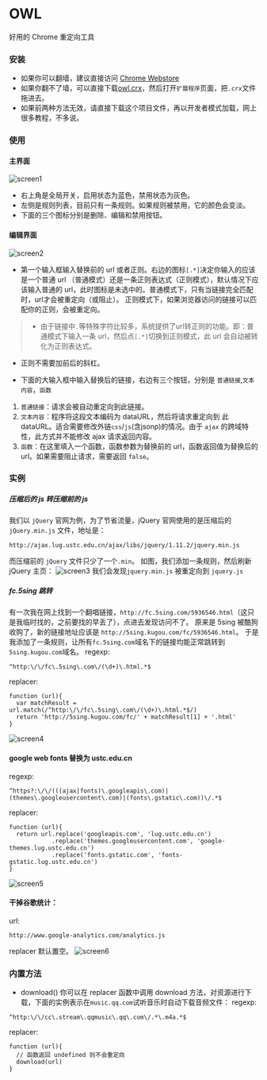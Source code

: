 OWL
===
好用的 Chrome 重定向工具

### 安装
 - 如果你可以翻墙，建议直接访问 [Chrome Webstore]()
 - 如果你翻不了墙，可以直接下载[owl.crx]()，然后打开`扩展程序`页面，把`.crx`文件拖进去。
 - 如果前两种方法无效，请直接下载这个项目文件，再以开发者模式加载，网上很多教程，不多说。

### 使用
#### 主界面
![screen1](http://meowtec.github.io/assets/owl/screen1.png)
 - 右上角是全局开关，启用状态为蓝色，禁用状态为灰色。
 - 左侧是规则列表，目前只有一条规则。如果规则被禁用，它的颜色会变淡。
 - 下面的三个图标分别是删除、编辑和禁用按钮。

#### 编辑界面
![screen2](http://meowtec.github.io/assets/owl/screen2.png)
 - 第一个输入框输入替换前的 url 或者正则。右边的图标`[.*]`决定你输入的应该是一个普通 url （普通模式）还是一条正则表达式（正则模式），默认情况下应该输入普通的 url，此时图标是未选中的。普通模式下，只有当链接完全匹配时，url才会被重定向（或阻止）。
 正则模式下，如果浏览器访问的链接可以匹配你的正则，会被重定向。

> - 由于链接中`.`等特殊字符比较多，系统提供了url转正则的功能。即：普通模式下输入一条 url，然后点`[.*]`切换到正则模式，此 url 会自动被转化为正则表达式。
  - 正则不需要加前后的斜杠。

 - 下面的大输入框中输入替换后的链接，右边有三个按钮，分别是 `普通链接`,`文本内容`，`函数`
  1. `普通链接`：请求会被自动重定向到此链接。
  2. `文本内容`：程序将这段文本编码为 dataURL，然后将请求重定向到 此 dataURL。适合需要修改外链`css`/`js`(含jsonp)的情况。由于 `ajax` 的跨域特性，此方式并不能修改 ajax 请求返回内容。
  3. `函数`：在这里填入一个函数，函数参数为替换前的 url，函数返回值为替换后的 url。如果需要阻止请求，需要返回 `false`。

### 实例
##### 压缩后的 js 转压缩前的 js
我们以 `jQuery` 官网为例，为了节省流量，jQuery 官网使用的是压缩后的 `jQuery.min.js` 文件，地址是：
```
http://ajax.lug.ustc.edu.cn/ajax/libs/jquery/1.11.2/jquery.min.js
```
而压缩前的 `jQuery` 文件只少了一个`.min`。
如图，我们添加一条规则，然后刷新 jQuery 主页：
![screen3](http://meowtec.github.io/assets/owl/screen3.png)
我们会发现`jquery.min.js` 被重定向到 `jquery.js`


##### fc.5sing 跳转
有一次我在网上找到一个翻唱链接，`http://fc.5sing.com/5936546.html`（这只是我临时找的，之前要找的早丢了），点进去发现访问不了。
原来是 5sing 被酷狗收购了，新的链接地址应该是 `http://5sing.kugou.com/fc/5936546.html`。
于是我添加了一条规则，让所有`fc.5sing.com`域名下的链接均能正常跳转到`5sing.kugou.com`域名。
regexp:
```
^http:\/\/fc\.5sing\.com\/(\d+)\.html.*$
```
replacer:
```
function (url){
  var matchResult = url.match(/^http:\/\/fc\.5sing\.com\/(\d+)\.html.*$/)
  return 'http://5sing.kugou.com/fc/' + matchResult[1] + '.html'
}
```
![screen4](http://meowtec.github.io/assets/owl/screen4.png)


#### google web fonts 替换为 ustc.edu.cn
regexp:
```
^https?:\/\/(((ajax|fonts)\.googleapis\.com)|(themes\.googleusercontent\.com)|(fonts\.gstatic\.com))\/.*$
```
replacer:
```
function (url){
  return url.replace('googleapis.com', 'lug.ustc.edu.cn')
            .replace('themes.googleusercontent.com', 'google-themes.lug.ustc.edu.cn')
            .replace('fonts.gstatic.com', 'fonts-gstatic.lug.ustc.edu.cn')
}
```
![screen5](http://meowtec.github.io/assets/owl/screen5.png)
#### 干掉谷歌统计：
url:
```
http://www.google-analytics.com/analytics.js
```
replacer 默认置空。
![screen6](http://meowtec.github.io/assets/owl/screen6.png)

### 内置方法
 - download()
 你可以在 replacer 函数中调用 download 方法，对资源进行下载，下面的实例表示在`music.qq.com`试听音乐时自动下载音频文件：
 regexp:
 ```
 ^http:\/\/cc\.stream\.qqmusic\.qq\.com\/.*\.m4a.*$
 ```
 replacer:
 ```
 function (url){
   // 函数返回 undefined 则不会重定向
   download(url)
 }
 ```


